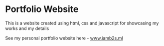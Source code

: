 # Portfolio Website

This is a website created using html, css and javascript for showcasing my works and my details

See my personal portfolio website here - www.iamb2s.ml
